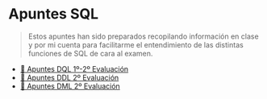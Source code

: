 # Apuntes SQL

> Estos apuntes han sido preparados recopilando información en clase y por mi cuenta para facilitarme el entendimiento de las distintas funciones de SQL de cara al examen.

- [📗 Apuntes DQL 1º-2º Evaluación](DQL.md)
- [📘 Apuntes DDL 2º Evaluación](DDL.md)
- [📕 Apuntes DML 2º Evaluación](DML.md)
